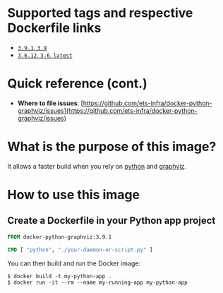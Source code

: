 # Supported tags and respective Dockerfile links

- [`3.9.1`, `3.9`](https://github.com/ets-infra/docker-python-graphviz/blob/master/3.9/Dockerfile)
- [`3.6.12`, `3.6`, `latest`](https://github.com/ets-infra/docker-python-graphviz/blob/master/3.6/Dockerfile)

# Quick reference (cont.)

- **Where to file issues**: [https://github.com/ets-infra/docker-python-graphviz/issues](https://github.com/ets-infra/docker-python-graphviz/issues)

# What is the purpose of this image?

It allows a faster build when you rely on [python](https://hub.docker.com/_/python) and [graphviz](https://hub.docker.com/r/graphviz/graphviz).

# How to use this image

## Create a Dockerfile in your Python app project

```dockerfile
FROM docker-python-graphviz:3.9.1

CMD [ "python", "./your-daemon-or-script.py" ]
```

You can then build and run the Docker image:

```console
$ docker build -t my-python-app .
$ docker run -it --rm --name my-running-app my-python-app
```
